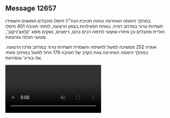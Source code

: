## Message 12657

במהלך היממה האחרונה כוחות חטיבת הנח״ל חיסלו מחבלים חמושים והשמידו תשתיות טרור במרחב רפיח.
באחת הפעילויות בצפון הרצועה, לוחמי חטיבה 401 חיסלו חוליית מחבלים וכן איתרו אמצעי לחימה רבים בהם, רימונים, נשקים מסוג 'קלאצ'ניקוב', מטעני חבלה ומרגמות.

אוגדה 252 ממשיכה לפעול לחשיפה והשמדת תשתיות טרור במרחב מרכז הרצועה. במהלך היממה האחרונה צוות הקרב של חטיבה 179 החל לפעול במרחב פאתי אל-בוריג' ונוסיראת.

![Video](https://data.iron-swords.co.il/2024/October/17/12657/12657_media.mp4)
